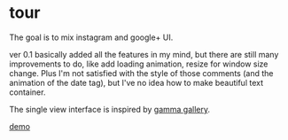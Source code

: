 tour
====
The goal is to mix instagram and google+ UI.

ver 0.1 basically added all the features in my mind, but there are still many improvements to do, like add loading animation, resize for window size change. Plus I'm not satisfied with the style of those comments (and the animation of the date tag), but I've no idea how to make beautiful text container. 

The single view interface is inspired by [gamma gallery](https://github.com/codrops/GammaGallery).

[demo](http://tourzy.herokuapp.com/)
